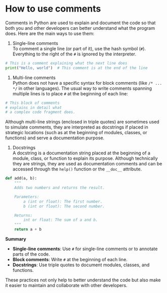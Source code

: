 # How to use comments

Comments in Python are used to explain and document the code so that both you and other developers can better understand what the program does. Here are the main ways to use them:

1. Single-line comments  
To comment a single line (or part of it), use the hash symbol (`#`). Everything to the right of the `#` is ignored by the interpreter.

```python
# This is a comment explaining what the next line does
print("Hello, world")  # This comment is at the end of the line
```

1. Multi-line comments  
Python does not have a specific syntax for block comments (like `/* ... */` in other languages). The usual way to write comments spanning multiple lines is to place `#` at the beginning of each line:

```python
# This block of comments
# explains in detail what
# a complex code fragment does.
```

Although multi-line strings (enclosed in triple quotes) are sometimes used to simulate comments, they are interpreted as docstrings if placed in strategic locations (such as at the beginning of modules, classes, or functions) and serve a documentation purpose.

1. Docstrings  
A docstring is a documentation string placed at the beginning of a module, class, or function to explain its purpose. Although technically they are strings, they are used as documentation comments and can be accessed through the `help()` function or the `__doc__` attribute.

```python
def add(a, b):
    """
    Adds two numbers and returns the result.

    Parameters:
        a (int or float): The first number.
        b (int or float): The second number.

    Returns:
        int or float: The sum of a and b.
    """
    return a + b
```

**Summary**  

- **Single-line comments**: Use `#` for single-line comments or to annotate parts of the code.  
- **Block comments**: Write `#` at the beginning of each line.  
- **Docstrings**: Use triple quotes to document modules, classes, and functions.  

These practices not only help to better understand the code but also make it easier to maintain and collaborate with other developers.
